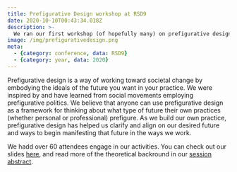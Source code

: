 ```yaml
---
title: Prefigurative Design workshop at RSD9
date: 2020-10-10T00:43:34.018Z
description: >-
  We ran our first workshop (of hopefully many) on prefigurative design at the 2020 the The Relating Systems Thinking and Design (RSD) Symposium.
image: /img/prefigurativedesign.png
meta:
  - {category: conference, data: RSD9}
  - {category: year, data: 2020}
---
```

Prefigurative design is a way of working toward societal change by embodying the ideals of the future you want in your practice. We were inspired by and have learned from social movements employing prefigurative politics. We believe that anyone can use prefigurative design as a framework for thinking about what type of future their own practices (whether personal or professional) prefigure. As we build our own practice, prefigurative design has helped us clarify and align on our desired future and ways to begin manifesting that future in the ways we work.

We hadd over 60 attendees engage in our activities. You can check out our slides [here](https://drive.google.com/file/d/1hoO54R4ZpI81vhUbRyIfTdAKGwylnTHa/view), and read more of the theoretical backround in our [session abstract](https://www.rsd9.org/2020/09/prefigurative-design-practices-for-systemic-transformation/).